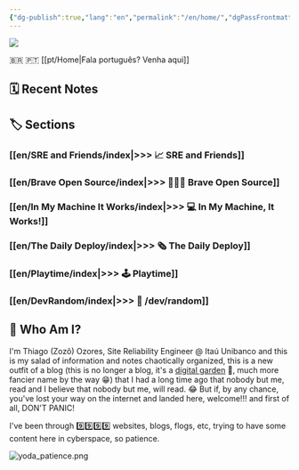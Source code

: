 ```yaml
---
{"dg-publish":true,"lang":"en","permalink":"/en/home/","dgPassFrontmatter":true}
---
```


![](/img/user/assets/taokaos.png)

🇧🇷 🇵🇹 [[pt/Home\|Fala português? Venha aqui]]

## 🗓️ Recent Notes

## 🏷️ Sections

### [[en/SRE and Friends/index\|>>> 📈 SRE and Friends]]
### [[en/Brave Open Source/index\|>>> 🧑🏻‍💻 Brave Open Source]]
### [[en/In My Machine It Works/index\|>>> 💻 In My Machine, It Works!]]
### [[en/The Daily Deploy/index\|>>> 🗞️ The Daily Deploy]]
### [[en/Playtime/index\|>>> 🕹️ Playtime]]
### [[en/DevRandom/index\|>>> 🔀 /dev/random]]


## 👨 Who Am I?

I'm Thiago (Zozô) Ozores, Site Reliability Engineer @ Itaú Unibanco and this is my salad of information and notes chaotically organized, this is a new outfit of a blog (this is no longer a blog, it's a [digital garden](https://joelhooks.com/digital-garden) 🏡, much more fancier name by the way 😁) that I had a long time ago that nobody but me, read and I believe that nobody but me, will read. 😂
But if, by any chance, you've lost your way on the internet and landed here, welcome!!! and first of all, DON'T PANIC!

I've been through 9️⃣9️⃣9️⃣9️⃣ websites, blogs, flogs, etc, trying to have some content here in cyberspace, so patience.

![yoda_patience.png](/img/user/assets/yoda_patience.png)